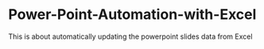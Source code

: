 # Power-Point-Automation-with-Excel
This is about automatically updating the powerpoint slides data from Excel
